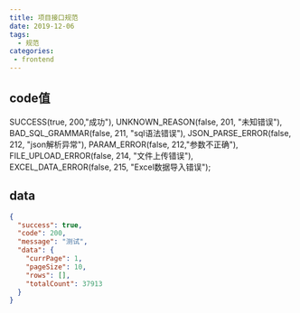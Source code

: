 ```yaml
---
title: 项目接口规范
date: 2019-12-06
tags:
  - 规范
categories:
 - frontend
---
```


## code值
SUCCESS(true, 200,"成功"),
UNKNOWN_REASON(false, 201, "未知错误"),
BAD_SQL_GRAMMAR(false, 211, "sql语法错误"),
JSON_PARSE_ERROR(false, 212, "json解析异常"),
PARAM_ERROR(false, 212,"参数不正确"),
FILE_UPLOAD_ERROR(false, 214, "文件上传错误"),
EXCEL_DATA_ERROR(false, 215, "Excel数据导入错误");

## data
```json
{
  "success": true,
  "code": 200,
  "message": "测试",
  "data": {
    "currPage": 1,
    "pageSize": 10,
    "rows": [],
    "totalCount": 37913
  }
}
```
